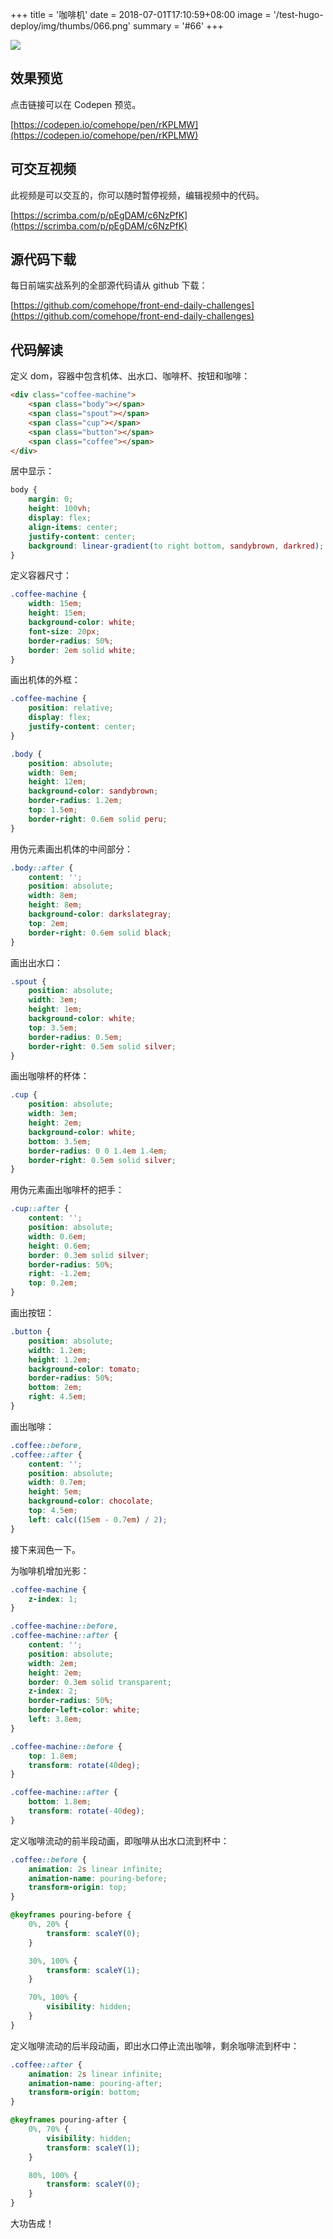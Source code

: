 +++
title = '咖啡机'
date = 2018-07-01T17:10:59+08:00
image = '/test-hugo-deploy/img/thumbs/066.png'
summary = '#66'
+++

![](./work.png)

## 效果预览

点击链接可以在 Codepen 预览。

[https://codepen.io/comehope/pen/rKPLMW](https://codepen.io/comehope/pen/rKPLMW)

## 可交互视频

此视频是可以交互的，你可以随时暂停视频，编辑视频中的代码。

[https://scrimba.com/p/pEgDAM/c6NzPfK](https://scrimba.com/p/pEgDAM/c6NzPfK)

## 源代码下载

每日前端实战系列的全部源代码请从 github 下载：

[https://github.com/comehope/front-end-daily-challenges](https://github.com/comehope/front-end-daily-challenges)

## 代码解读

定义 dom，容器中包含机体、出水口、咖啡杯、按钮和咖啡：
```html
<div class="coffee-machine">
    <span class="body"></span>
    <span class="spout"></span>
    <span class="cup"></span>
    <span class="button"></span>
    <span class="coffee"></span>
</div>
```

居中显示：
```css
body {
    margin: 0;
    height: 100vh;
    display: flex;
    align-items: center;
    justify-content: center;
    background: linear-gradient(to right bottom, sandybrown, darkred);
}
```

定义容器尺寸：
```css
.coffee-machine {
    width: 15em;
    height: 15em;
    background-color: white;
    font-size: 20px;
    border-radius: 50%;
    border: 2em solid white;
}
```

画出机体的外框：
```css
.coffee-machine {
    position: relative;
    display: flex;
    justify-content: center;
}

.body {
    position: absolute;
    width: 8em;
    height: 12em;
    background-color: sandybrown;
    border-radius: 1.2em;
    top: 1.5em;
    border-right: 0.6em solid peru;
}
```

用伪元素画出机体的中间部分：
```css
.body::after {
    content: '';
    position: absolute;
    width: 8em;
    height: 8em;
    background-color: darkslategray;
    top: 2em;
    border-right: 0.6em solid black;
}
```

画出出水口：
```css
.spout {
    position: absolute;
    width: 3em;
    height: 1em;
    background-color: white;
    top: 3.5em;
    border-radius: 0.5em;
    border-right: 0.5em solid silver;
}
```

画出咖啡杯的杯体：
```css
.cup {
    position: absolute;
    width: 3em;
    height: 2em;
    background-color: white;
    bottom: 3.5em;
    border-radius: 0 0 1.4em 1.4em;
    border-right: 0.5em solid silver;
}
```

用伪元素画出咖啡杯的把手：
```css
.cup::after {
    content: '';
    position: absolute;
    width: 0.6em;
    height: 0.6em;
    border: 0.3em solid silver;
    border-radius: 50%;
    right: -1.2em;
    top: 0.2em;
}
```

画出按钮：
```css
.button {
    position: absolute;
    width: 1.2em;
    height: 1.2em;
    background-color: tomato;
    border-radius: 50%;
    bottom: 2em;
    right: 4.5em;
}
```

画出咖啡：
```css
.coffee::before,
.coffee::after {
    content: '';
    position: absolute;
    width: 0.7em;
    height: 5em;
    background-color: chocolate;
    top: 4.5em;
    left: calc((15em - 0.7em) / 2);
}
```

接下来润色一下。

为咖啡机增加光影：
```css
.coffee-machine {
    z-index: 1;
}

.coffee-machine::before,
.coffee-machine::after {
    content: '';
    position: absolute;
    width: 2em;
    height: 2em;
    border: 0.3em solid transparent;
    z-index: 2;
    border-radius: 50%;
    border-left-color: white;
    left: 3.8em;
}

.coffee-machine::before {
    top: 1.8em;
    transform: rotate(40deg);
}

.coffee-machine::after {
    bottom: 1.8em;
    transform: rotate(-40deg);
}
```

定义咖啡流动的前半段动画，即咖啡从出水口流到杯中：
```css
.coffee::before {
    animation: 2s linear infinite;
    animation-name: pouring-before;
    transform-origin: top;
}

@keyframes pouring-before {
    0%, 20% {
        transform: scaleY(0);
    }

    30%, 100% {
        transform: scaleY(1);
    }

    70%, 100% {
        visibility: hidden;
    }
}
```

定义咖啡流动的后半段动画，即出水口停止流出咖啡，剩余咖啡流到杯中：
```css
.coffee::after {
    animation: 2s linear infinite;
    animation-name: pouring-after;
    transform-origin: bottom;
}

@keyframes pouring-after {
    0%, 70% {
        visibility: hidden;
        transform: scaleY(1);
    }

    80%, 100% {
        transform: scaleY(0);
    }
}
```

大功告成！
